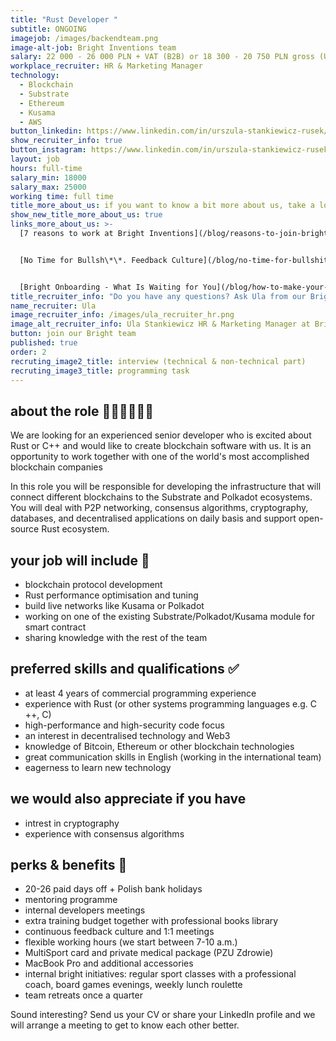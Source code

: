 ```yaml
---
title: "Rust Developer "
subtitle: ONGOING
imagejob: /images/backendteam.png
image-alt-job: Bright Inventions team
salary: 22 000 - 26 000 PLN + VAT (B2B) or 18 300 - 20 750 PLN gross (UoP)
workplace_recruiter: HR & Marketing Manager
technology:
  - Blockchain
  - Substrate
  - Ethereum
  - Kusama
  - AWS
button_linkedin: https://www.linkedin.com/in/urszula-stankiewicz-rusek/
show_recruiter_info: true
button_instagram: https://www.linkedin.com/in/urszula-stankiewicz-rusek/
layout: job
hours: full-time
salary_min: 18000
salary_max: 25000
working time: full time
title_more_about_us: if you want to know a bit more about us, take a look below 🙋🏻‍♀️🙋🏻‍♂️
show_new_title_more_about_us: true
links_more_about_us: >-
  [7 reasons to work at Bright Inventions](/blog/reasons-to-join-bright)


  [No Time for Bullsh\*\*. Feedback Culture](/blog/no-time-for-bullshit-feedback-culture/)


  [Bright Onboarding - What Is Waiting for You](/blog/how-to-make-your-onboarding-bright)
title_recruiter_info: "Do you have any questions? Ask Ula from our Bright team! "
name_recruiter: Ula
image_recruiter_info: /images/ula_recruiter_hr.png
image_alt_recruiter_info: Ula Stankiewicz HR & Marketing Manager at Bright Inventions
button: join our Bright team
published: true
order: 2
recruting_image2_title: interview (technical & non-technical part)
recruting_image3_title: programming task
---
```

## about the role 🧑🏻‍💻👩🏻‍💻

We are looking for an experienced senior developer who is excited about Rust or C++ and would like to create blockchain software with us. It is an opportunity to work together with one of the world's most accomplished blockchain companies

In this role you will be responsible for developing the infrastructure that will connect different blockchains to the Substrate and Polkadot ecosystems. You will deal with P2P networking, consensus algorithms, cryptography, databases, and decentralised applications on daily basis and support open-source Rust ecosystem.

## your job will include 🙌

* blockchain protocol development 
* Rust performance optimisation and tuning
* build live networks like Kusama or Polkadot 
* working on one of the existing Substrate/Polkadot/Kusama module for smart contract
* sharing knowledge with the rest of the team

## preferred skills and qualifications ✅

* at least 4 years of commercial programming experience
* experience with Rust (or other systems programming languages e.g. C ++, C)
* high-performance and high-security code focus
* an interest in decentralised technology and Web3
* knowledge of Bitcoin, Ethereum or other blockchain technologies
* great communication skills in English (working in the international team)
* eagerness to learn new technology 

## we would also appreciate if you have

* intrest in cryptography
* experience with consensus algorithms

## perks & benefits 🚀
 
* 20-26 paid days off + Polish bank holidays
* mentoring programme
* internal developers meetings
* extra training budget together with professional books library
* continuous feedback culture and 1:1 meetings 
* flexible working hours (we start between 7-10 a.m.)
* MultiSport card and private medical package (PZU Zdrowie)
* MacBook Pro and additional accessories
* internal bright initiatives: regular sport classes with a professional coach, board games evenings, weekly lunch roulette
* team retreats once a quarter

Sound interesting? Send us your CV or share your LinkedIn profile and we will arrange a meeting to get to know each other better. 
